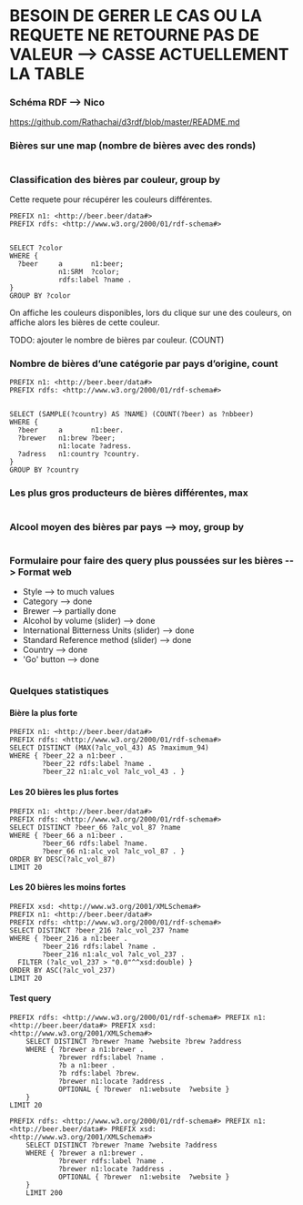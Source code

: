 # BESOIN DE GERER LE CAS OU LA REQUETE NE RETOURNE PAS DE VALEUR --> CASSE ACTUELLEMENT LA TABLE

### Schéma RDF --> Nico
https://github.com/Rathachai/d3rdf/blob/master/README.md

### Bières sur une map (nombre de bières avec des ronds)
```
```

### Classification des bières par couleur, group by

Cette requete pour récupérer les couleurs différentes.
```sparql
PREFIX n1: <http://beer.beer/data#>
PREFIX rdfs: <http://www.w3.org/2000/01/rdf-schema#>


SELECT ?color
WHERE {
  ?beer		a 		n1:beer;
         	n1:SRM	?color;
			rdfs:label ?name .
}
GROUP BY ?color
```

On affiche les couleurs disponibles, lors du clique sur une des couleurs,
on affiche alors les bières de cette couleur.

TODO: ajouter le nombre de bières par couleur. (COUNT)

### Nombre de bières d’une catégorie par pays d’origine, count
```sparql
PREFIX n1: <http://beer.beer/data#>
PREFIX rdfs: <http://www.w3.org/2000/01/rdf-schema#>


SELECT (SAMPLE(?country) AS ?NAME) (COUNT(?beer) as ?nbbeer)
WHERE {
  ?beer		a 		n1:beer.
  ?brewer   n1:brew ?beer;
  			n1:locate ?adress.
  ?adress	n1:country ?country.
}
GROUP BY ?country
```

### Les plus gros producteurs de bières différentes, max
```
```

### Alcool moyen des bières par pays --> moy, group by
```
```

### Formulaire pour faire des query plus poussées sur les bières --> Format web
- Style --> to much values
- Category --> done
- Brewer --> partially done
- Alcohol by volume (slider) --> done
- International Bitterness Units (slider) --> done
- Standard Reference method (slider) --> done
- Country --> done
- 'Go' button --> done
```
```

### Quelques statistiques


#### Bière la plus forte
```
PREFIX n1: <http://beer.beer/data#>
PREFIX rdfs: <http://www.w3.org/2000/01/rdf-schema#>
SELECT DISTINCT (MAX(?alc_vol_43) AS ?maximum_94)
WHERE { ?beer_22 a n1:beer .
  		?beer_22 rdfs:label ?name .
        ?beer_22 n1:alc_vol ?alc_vol_43 . }
```

#### Les 20 bières les plus fortes
```
PREFIX n1: <http://beer.beer/data#>
PREFIX rdfs: <http://www.w3.org/2000/01/rdf-schema#>
SELECT DISTINCT ?beer_66 ?alc_vol_87 ?name
WHERE { ?beer_66 a n1:beer .
  		?beer_66 rdfs:label ?name.
        ?beer_66 n1:alc_vol ?alc_vol_87 . }
ORDER BY DESC(?alc_vol_87)
LIMIT 20
```

#### Les 20 bières les moins fortes
```
PREFIX xsd: <http://www.w3.org/2001/XMLSchema#>
PREFIX n1: <http://beer.beer/data#>
PREFIX rdfs: <http://www.w3.org/2000/01/rdf-schema#>
SELECT DISTINCT ?beer_216 ?alc_vol_237 ?name
WHERE { ?beer_216 a n1:beer .
  		?beer_216 rdfs:label ?name .
        ?beer_216 n1:alc_vol ?alc_vol_237 .
  FILTER (?alc_vol_237 > "0.0"^^xsd:double) }
ORDER BY ASC(?alc_vol_237)
LIMIT 20
```

#### Test query
```
PREFIX rdfs: <http://www.w3.org/2000/01/rdf-schema#> PREFIX n1: <http://beer.beer/data#> PREFIX xsd: <http://www.w3.org/2001/XMLSchema#>
    SELECT DISTINCT ?brewer ?name ?website ?brew ?address 
    WHERE { ?brewer a n1:brewer .
            ?brewer rdfs:label ?name .
			?b a n1:beer .
  			?b rdfs:label ?brew.
  			?brewer n1:locate ?address .
  			OPTIONAL { ?brewer  n1:websute  ?website }
    }
LIMIT 20
```

```
PREFIX rdfs: <http://www.w3.org/2000/01/rdf-schema#> PREFIX n1: <http://beer.beer/data#> PREFIX xsd: <http://www.w3.org/2001/XMLSchema#>
    SELECT DISTINCT ?brewer ?name ?website ?address 
    WHERE { ?brewer a n1:brewer .
            ?brewer rdfs:label ?name .
  			?brewer n1:locate ?address .
  			OPTIONAL { ?brewer  n1:website  ?website }
    }
    LIMIT 200
```
